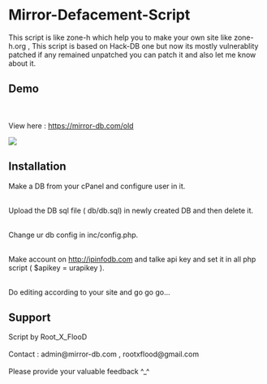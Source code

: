# Mirror-Defacement-Script

This script is like zone-h which help you to make your own site like zone-h.org , This script is based on Hack-DB one but now its mostly vulnerablity patched if any remained unpatched you can patch it and also let me know about it. 

<h2>Demo</h3> 

<br><br>
View here : https://mirror-db.com/old

<img src="http://i59.tinypic.com/2l52dc.png">
<h2>Installation</h3> 

Make a DB from your cPanel and configure user in it.<br><br>

Upload the DB sql file ( db/db.sql) in newly created DB and then delete it.<br><br>

Change ur db config in inc/config.php.<br><br>

Make account on http://ipinfodb.com and talke api key and set it in all php script ( $apikey = urapikey ).<br><br>

Do editing according to your site and go go go...

<h2>Support</h2>
Script by Root_X_FlooD<br><br>
Contact : admin@mirror-db.com , rootxflood@gmail.com<br><br>
Please provide your valuable feedback ^_^ 
